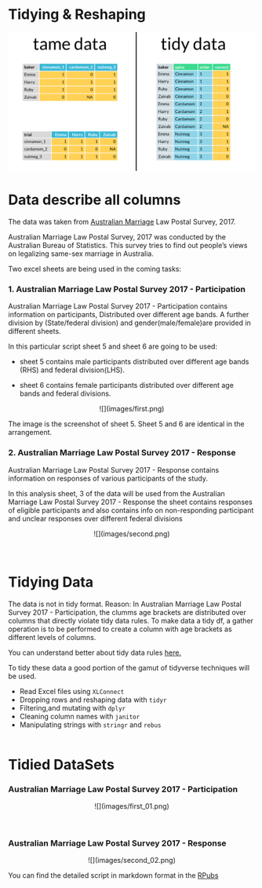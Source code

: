 # Tidying & Reshaping


![](images/03.01_junior_tame_v_tidy.png)



# Data describe all columns
The data was taken from  [Australian Marriage](https://www.abs.gov.au/AUSSTATS/abs@.nsf/DetailsPage/1800.02017?OpenDocument)
 Law Postal Survey, 2017. 

Australian Marriage Law Postal Survey, 2017 was conducted by the Australian Bureau of Statistics. This survey tries to find out people’s views on legalizing same-sex marriage in Australia.

Two excel sheets are being used in the coming tasks:


### 1. Australian Marriage Law Postal Survey 2017 - Participation

Australian Marriage Law Postal Survey 2017 - Participation contains information on participants, Distributed over different age bands. A further division by (State/federal division) and gender(male/female)are provided in different sheets.

In this particular script sheet 5 and sheet 6 are going to be used: 

* sheet 5 contains male participants distributed over different age bands (RHS) and federal division(LHS).

* sheet 6 contains female participants distributed over different age bands and federal divisions.



<center>
   ![](images/first.png)
</center>

The image is the screenshot of sheet 5. Sheet 5 and 6 are identical in the arrangement.
</br>

### 2. Australian Marriage Law Postal Survey 2017 - Response

Australian Marriage Law Postal Survey 2017 - Response contains information on responses of various participants of the study.

In this analysis sheet, 3 of the data will be used from the Australian Marriage Law Postal Survey 2017 - Response the sheet contains responses of eligible participants and also contains info on non-responding participant and unclear responses over different federal divisions

<center>
   ![](images/second.png)
</center>
 </br> </br>

# Tidying Data

The data is not in tidy format. Reason: In Australian Marriage Law Postal Survey 2017 - Participation,
the clumms age brackets are distributed over columns that directly violate tidy data rules. To make data a tidy df, a gather operation is to be performed to create a column with age brackets as different levels of columns.

You can understand better about tidy data rules [here.](https://vita.had.co.nz/papers/tidy-data.pdf) 

To tidy these data a good portion of the gamut of tidyverse techniques will be used.

 * Read Excel files using `XLConnect`
 * Dropping rows and reshaping data with `tidyr` 
 * Filtering,and mutating with `dplyr`
 * Cleaning column names with `janitor`
 * Manipulating strings with `stringr` and `rebus`
 </br> </br>
 
 
 
# Tidied DataSets


### Australian Marriage Law Postal Survey 2017 - Participation
<center>
   ![](images/first_01.png)
</center>
 </br> </br>


### Australian Marriage Law Postal Survey 2017 - Response
<center>
   ![](images/second_02.png)
</center>



You can find the detailed script in markdown format in the [RPubs](https://rpubs.com/AndoFreitas)
